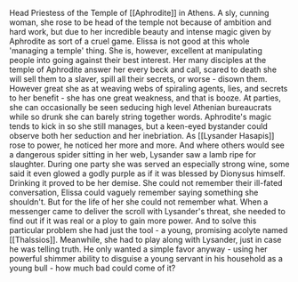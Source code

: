 Head Priestess of the Temple of [[Aphrodite]] in Athens.
A sly, cunning woman, she rose to be head of the temple not because of ambition and hard work, but due to her incredible beauty and intense magic given by Aphrodite as sort of a cruel game.
Elissa is not good at this whole 'managing a temple' thing. She is, however, excellent at manipulating people into going against their best interest. 
Her many disciples at the temple of Aphrodite answer her every beck and call, scared to death she will sell them to a slaver, spill all their secrets, or worse - disown them.
However great she as at weaving webs of spiraling agents, lies, and secrets to her benefit  - she has one great weakness, and that is booze. 
At parties, she can occasionally be seen seducing high level Athenian bureaucrats while so drunk she can barely string together words. Aphrodite's magic tends to kick in so she still manages, but a keen-eyed bystander  could observe both her seduction and her inebriation.
As [[Lysander Hasapis]] rose to power, he noticed her more and more. And where others would see a dangerous spider sitting in her web, Lysander saw a lamb ripe for slaughter.
During one party she was served an especially strong wine, some said it even glowed a godly purple as if it was blessed by Dionysus himself. 
Drinking it proved to be her demise. 
She could not remember their ill-fated conversation, Elissa could vaguely remember saying something she shouldn't. 
But for the life of her she could not remember what.
When a messenger came to deliver the scroll with Lysander's threat, she needed to find out if it was real or a ploy to gain more power. And to solve this particular problem she had just the tool - a young, promising acolyte named [[Thalssios]]. 
Meanwhile, she had to play along with Lysander, just in case he was telling truth.
He only wanted a simple favor anyway - using her powerful shimmer ability to disguise a young servant in his household as a young bull - how much bad could come of it?